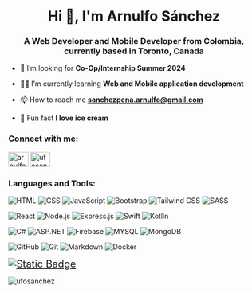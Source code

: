 <h1 align="center">Hi 👋, I'm Arnulfo Sánchez</h1>
<h3 align="center">A Web Developer and Mobile Developer from Colombia, currently based in Toronto, Canada</h3>

- 🌱 I’m looking for **Co-Op/Internship Summer 2024**

- 👨‍💻 I’m currently learning **Web and Mobile application development**

- 📫 How to reach me **sanchezpena.arnulfo@gmail.com**

- 🍦 Fun fact **I love ice cream**

### Connect with me:

<a href="https://linkedin.com/in/arnulfosánchez" target="blank"><img align="center" src="https://raw.githubusercontent.com/rahuldkjain/github-profile-readme-generator/master/src/images/icons/Social/linked-in-alt.svg" alt="arnulfosánchez" height="30" width="40" /></a>
<a href="https://instagram.com/ufosanchez" target="blank"><img align="center" src="https://raw.githubusercontent.com/rahuldkjain/github-profile-readme-generator/master/src/images/icons/Social/instagram.svg" alt="ufosanchez" height="30" width="40" /></a>

### Languages and Tools:

![HTML](https://img.shields.io/badge/-HTML-black?style=flat&logo=HTML5)
![CSS](https://img.shields.io/badge/-CSS-black?style=flat&logo=CSS3)
![JavaScript](https://img.shields.io/badge/-Javascript-black?style=flat&logo=Javascript)
![Bootstrap](https://img.shields.io/badge/-Bootstrap-black?style=flat&logo=Bootstrap)
![Tailwind CSS](https://img.shields.io/badge/Tailwind%20CSS-black?logo=Tailwindcss)
![SASS](https://img.shields.io/badge/-SASS-black?style=flat&logo=SASS)

![React](https://img.shields.io/badge/-React-black?style=flat&logo=react)
![Node.js](https://img.shields.io/badge/Node.js-black?logo=Node.js)
![Express.js](https://img.shields.io/badge/Express.js-black?logo=Express)
![Swift](https://img.shields.io/badge/Swift-black?logo=Swift)
![Kotlin](https://img.shields.io/badge/Kotlin-black?logo=Kotlin)

![C#](https://img.shields.io/badge/-CSharp-black?style=flat&logo=csharp)
![ASP.NET](https://img.shields.io/badge/-ASP.NET-black?style=flat&logo=asp.net)
![Firebase](https://img.shields.io/badge/Firebase-black?logo=Firebase)
![MYSQL](https://img.shields.io/badge/-MYSQL-black?style=flat&logo=mysql&logoColor=white)
![MongoDB](https://img.shields.io/badge/MongoDB-black?logo=MongoDB)

![GitHub](https://img.shields.io/badge/-GitHub-black?style=flat&logo=github)
![Git](https://img.shields.io/badge/-Git-black?style=flat&logo=git)
![Markdown](https://img.shields.io/badge/-Markdown-black?style=flat&logo=markdown)
![Docker](https://img.shields.io/badge/-Docker-black?style=flat&logo=docker)

<a href="https://img.shields.io/badge/Kotlin-black?logo=Kotlin&logoColor=white" style="font-size: 20px;">![Static Badge](https://img.shields.io/badge/Kotlin-black?logo=Kotlin&logoColor=white)</a>


<p><img align="left" src="https://github-readme-stats.vercel.app/api/top-langs?username=ufosanchez&show_icons=true&locale=en&layout=compact" alt="ufosanchez" /></p>
